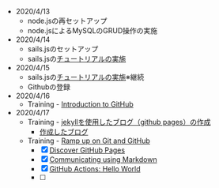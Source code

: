 * 2020/4/13  
  * node.jsの再セットアップ  
  * node.jsによるMySQLのGRUD操作の実施  
* 2020/4/14  
  * sails.jsのセットアップ  
  * sails.jsの[チュートリアルの実施](sails.md)  
* 2020/4/15  
  * sails.jsの[チュートリアルの実施](sails.md)※継続  
  * Githubの登録  
* 2020/4/16  
  * Training - [Introduction to GitHub](https://lab.github.com/githubtraining/introduction-to-github)  
* 2020/4/17  
  * Training - [jekyllを使用したブログ（github pages）の作成](https://lab.github.com/githubtraining/github-pages)  
    * [作成したブログ](https://fatherfurther.github.io/github-pages-with-jekyll/)　　
  * Training - [Ramp up on Git and GitHub](https://lab.github.com/githubtraining/paths/ramp-up-on-git-and-github)  
    * [X] [Discover GitHub Pages](https://www.youtube.com/user/GitHubGuides/videos)  
    * [X] [Communicating using Markdown](https://lab.github.com/githubtraining/communicating-using-markdown)  
    * [X] [GitHub Actions: Hello World](https://lab.github.com/githubtraining/github-actions:-hello-world) 
    * [ ] 